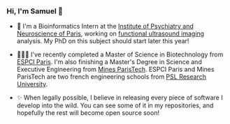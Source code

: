 ### Hi, I'm Samuel 👋

- 🧠 I'm a Bioinformatics Intern at the [Institute of Psychiatry and Neuroscience of Paris](https://ipnp.paris5.inserm.fr/english-language), working on [functional ultrasound imaging](https://en.wikipedia.org/wiki/Functional_ultrasound_imaging) analysis. My PhD on this subject should start later this year!

- 👨🏻‍💻 I've recently completed a Master of Science in Biotechnology from [ESPCI Paris](https://www.espci.psl.eu/en/). I'm also finishing a Master's Degree in Science and Executive Engineering from [Mines ParisTech](https://www.minesparis.psl.eu). ESPCI Paris and Mines ParisTech are two french engineering schools from [PSL Research University](https://psl.eu/en). 

- ✨ When legally possible, I believe in releasing every piece of software I develop into the wild. You can see some of it in my repositories, and hopefully the rest will become open source soon!
